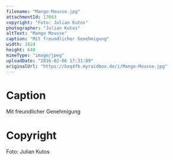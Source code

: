 ```yaml
---
filename: "Mango-Mousse.jpg"
attachmentId: 17663
copyright: "Foto: Julian Kutos"
photographer: "Julian Kutos"
altText: "Mango Mousse"
caption: "Mit freundlicher Genehmigung"
width: 1024
height: 640
mimeType: "image/jpeg"
uploadDate: "2016-02-06 17:31:09"
originalUrl: "https://bxq4fb.myraidbox.de/i/Mango-Mousse.jpg"
---
```


# Caption

Mit freundlicher Genehmigung

# Copyright

Foto: Julian Kutos

